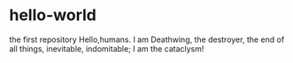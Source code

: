 # hello-world
the first repository
Hello,humans.
I am Deathwing, the destroyer, the end of all things, inevitable, indomitable; I am the cataclysm!
